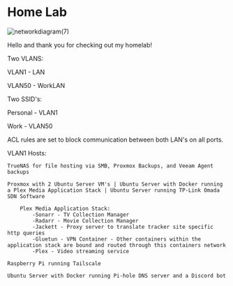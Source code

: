 # Home Lab
![networkdiagram(7)](https://user-images.githubusercontent.com/95463866/233758211-da3f989f-9e4d-4f4b-917f-a5fef2e2dd8e.jpg)


Hello and thank you for checking out my homelab! 

Two VLANS:

VLAN1 - LAN

VLAN50 - WorkLAN



Two SSID's:

Personal - VLAN1

Work - VLAN50



ACL rules are set to block communication between both LAN's on all ports.

VLAN1 Hosts:

    TrueNAS for file hosting via SMB, Proxmox Backups, and Veeam Agent backups

    Proxmox with 2 Ubuntu Server VM's | Ubuntu Server with Docker running a Plex Media Application Stack | Ubuntu Server running TP-Link Omada SDN Software
    
        Plex Media Application Stack:
            -Sonarr - TV Collection Manager
            -Radarr - Movie Collection Manager
            -Jackett - Proxy server to translate tracker site specific http queries
            -Gluetun - VPN Container - Other containers within the application stack are bound and routed through this containers network
            -Plex - Video streaming service
       
    Raspberry Pi running Tailscale

    Ubuntu Server with Docker running Pi-hole DNS server and a Discord bot

